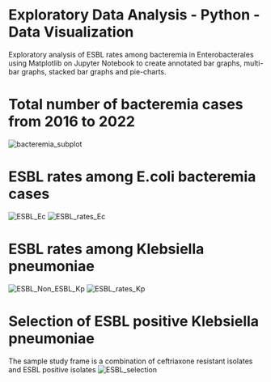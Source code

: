 # Exploratory Data Analysis - Python - Data Visualization

Exploratory analysis of ESBL rates among bacteremia in Enterobacterales using Matplotlib on Jupyter Notebook to create annotated bar graphs, multi-bar graphs, stacked bar graphs and pie-charts.

# Total number of bacteremia cases from 2016 to 2022
![bacteremia_subplot](https://user-images.githubusercontent.com/92817251/201225391-bdb5c754-f9cc-426c-b0ec-0ca0f9f4e745.png)

# ESBL rates among E.coli bacteremia cases
![ESBL_Ec](https://user-images.githubusercontent.com/92817251/201225639-828d4951-1f16-4f58-afb3-dfb516914601.png)
![ESBL_rates_Ec](https://user-images.githubusercontent.com/92817251/201226088-bb814d28-d33c-46d4-9a8b-2d45b3bac0ac.png)

# ESBL rates among Klebsiella pneumoniae
![ESBL_Non_ESBL_Kp](https://user-images.githubusercontent.com/92817251/179058289-a53b9de1-8d72-421d-98c3-afb8416e89a7.png)
![ESBL_rates_Kp](https://user-images.githubusercontent.com/92817251/201226127-6860c460-8d36-4884-8899-8c1f2632ab51.png)

# Selection of ESBL positive Klebsiella pneumoniae
The sample study frame is a combination of ceftriaxone resistant isolates and ESBL positive isolates 
![ESBL_selection](https://user-images.githubusercontent.com/92817251/179058315-7d72490e-9651-4d09-b106-5281fa5505ad.png)

